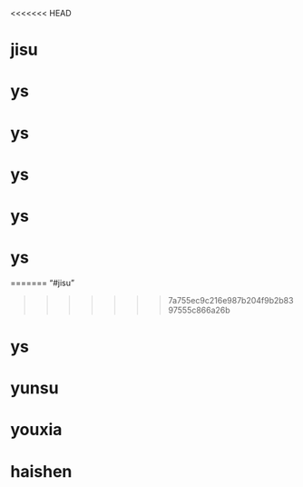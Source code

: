 <<<<<<< HEAD
# jisu
# ys
# ys
# ys
# ys
# ys
=======
“#jisu”
>>>>>>> 7a755ec9c216e987b204f9b2b8397555c866a26b
# ys
# yunsu
# youxia
# haishen
